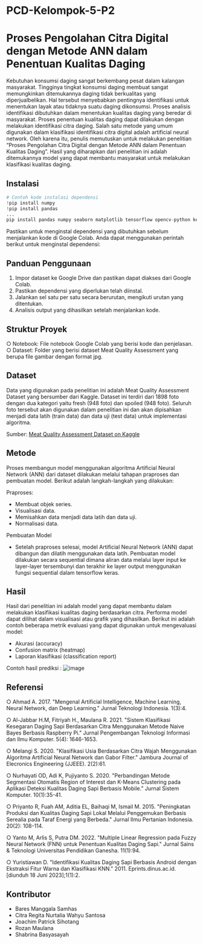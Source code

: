 # PCD-Kelompok-5-P2
# Proses Pengolahan Citra Digital dengan Metode ANN dalam Penentuan Kualitas Daging

Kebutuhan konsumsi daging sangat berkembang pesat dalam kalangan masyarakat. Tingginya tingkat konsumsi daging membuat sangat memungkinkan ditemukannya daging tidak berkualitas yang diperjualbelikan. Hal tersebut menyebabkan pentingnya identifikasi untuk menentukan layak atau tidaknya suatu daging dikonsumsi. Proses analisis identifikasi dibutuhkan dalam menentukan kualitas daging yang beredar di masyarakat. Proses penentuan kualitas daging dapat dilakukan dengan melakukan identifikasi citra daging. Salah satu metode yang umum digunakan dalam klasifikasi identifikasi citra digital adalah artificial neural network. Oleh karena itu, penulis memutuskan untuk melakukan penelitian “Proses Pengolahan Citra Digital dengan Metode ANN dalam Penentuan Kualitas Daging”. Hasil yang diharapkan dari penelitian ini adalah ditemukannya model yang dapat membantu masyarakat untuk melakukan klasifikasi kualitas daging.

## Instalasi

```python
# Contoh kode instalasi dependensi
!pip install numpy
!pip install pandas
...
pip install pandas numpy seaborn matplotlib tensorflow opencv-python keras scikit-learn lightgbm xgboost catboost
```

Pastikan untuk menginstal dependensi yang dibutuhkan sebelum menjalankan kode di Google Colab. Anda dapat menggunakan perintah berikut untuk menginstal dependensi:

## Panduan Penggunaan
1. Impor dataset ke Google Drive dan pastikan dapat diakses dari Google Colab.
2. Pastikan dependensi yang diperlukan telah diinstal.
3. Jalankan sel satu per satu secara berurutan, mengikuti urutan yang ditentukan.
4. Analisis output yang dihasilkan setelah menjalankan kode.

## Struktur Proyek
○ Notebook: File notebook Google Colab yang berisi kode dan penjelasan.
○ Dataset: Folder yang berisi dataset Meat Quality Assessment yang berupa file gambar dengan format jpg.

## Dataset
Data yang digunakan pada penelitian ini adalah Meat Quality Assessment Dataset yang bersumber dari Kaggle. Dataset ini terdiri dari 1898 foto dengan dua kategori yaitu fresh (948 foto) dan spoiled (948 foto). Seluruh foto tersebut akan digunakan dalam penelitian ini dan akan dipisahkan menjadi data latih (train data) dan data uji (test data) untuk implementasi algoritma.

Sumber: [Meat Quality Assessment Dataset on Kaggle](https://www.kaggle.com/datasets/crowww/meat-quality-assessment-based-on-deep-learning)

## Metode
Proses membangun model menggunakan algoritma Artificial Neural Network (ANN) dari dataset dilakukan melalui tahapan praproses dan pembuatan model. Berikut adalah langkah-langkah yang dilakukan:

Praproses:

- Membuat objek series.
- Visualisasi data.
- Memisahkan data menjadi data latih dan data uji.
- Normalisasi data.

Pembuatan Model
- Setelah praproses selesai, model Artificial Neural Network (ANN) dapat dibangun dan dilatih menggunakan data latih. Pembuatan model dilakukan secara sequential dimana aliran data melalui layer input ke layer-layer tersembunyi dan terakhir ke layer output menggunakan fungsi sequential dalam tensorflow keras. 

## Hasil
Hasil dari penelitian ini adalah model yang dapat membantu dalam melakukan klasifikasi kualitas daging berdasarkan citra. Performa model dapat dilihat dalam visualisasi atau grafik yang dihasilkan. Berikut ini adalah contoh beberapa metrik evaluasi yang dapat digunakan untuk mengevaluasi model:

- Akurasi (accuracy)
- Confusion matrix (heatmap)
- Laporan klasifikasi (classification report)

Contoh hasil prediksi : 
![image](https://github.com/PatJoo/PCD-Kelompok-5-P2/assets/86305950/adbb2731-9ae7-4220-aad2-6ce53ce2fb8c)


## Referensi
○ Ahmad A. 2017. "Mengenal Artificial Intelligence, Machine Learning, Neural Network, dan Deep Learning." Jurnal Teknologi Indonesia. 1(3):4.

○ Al-Jabbar H.M, Fitriyah H., Maulana R. 2021. "Sistem Klasifikasi Kesegaran Daging Sapi Berdasarkan Citra Menggunakan Metode Naive Bayes Berbasis Raspberry Pi." Jurnal Pengembangan Teknologi Informasi dan Ilmu Komputer. 5(4): 1646-1653.

○ Melangi S. 2020. "Klasifikasi Usia Berdasarkan Citra Wajah Menggunakan Algoritma Artificial Neural Network dan Gabor Filter." Jambura Journal of Elecronics Engineering (JJEEE). 2(2):61.

○ Nurhayati OD, Adi K, Pujiyanto S. 2020. "Perbandingan Metode Segmentasi Otomatis Region of Interest dan K-Means Clustering pada Aplikasi Deteksi Kualitas Daging Sapi Berbasis Mobile." Jurnal Sistem Komputer. 10(1):35-41.

○ Priyanto R, Fuah AM, Aditia EL, Baihaqi M, Ismail M. 2015. "Peningkatan Produksi dan Kualitas Daging Sapi Lokal Melalui Penggemukan Berbasis Serealia pada Taraf Energi yang Berbeda." Jurnal Ilmu Pertanian Indonesia. 20(2): 108-114.

○ Yanto M, Arlis S, Putra DM. 2022. "Multiple Linear Regression pada Fuzzy Neural Network (FNN) untuk Penentuan Kualitas Daging Sapi." Jurnal Sains & Teknologi Universitas Pendidikan Ganesha. 11(1):94.

○ Yuristiawan D. "Identifikasi Kualitas Daging Sapi Berbasis Android dengan Ekstraksi Fitur Warna dan Klasifikasi KNN." 2011. Eprints.dinus.ac.id. [diunduh 18 Juni 2023];1(1):2.

## Kontributor
- Bares Manggala Samhas
- Citra Regita Nurtalia Wahyu Santosa
- Joachim Patrick Sihotang
- Rozan Maulana
- Shabrina Basyasayah
